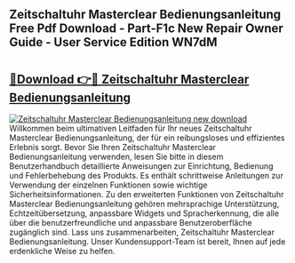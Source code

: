 ## Zeitschaltuhr Masterclear Bedienungsanleitung Free Pdf Download - Part-F1c New Repair Owner Guide - User Service Edition WN7dM

# <h2><a href="http://df4bbv5.blite.top/?on=Zeitschaltuhr+Masterclear+Bedienungsanleitung">🔗Download 👉🔴 Zeitschaltuhr Masterclear Bedienungsanleitung</a></h2>

[![Zeitschaltuhr Masterclear Bedienungsanleitung new download](https://i.imgur.com/lujVjoI.png)](http://df4bbv5.blite.top/?on=Zeitschaltuhr+Masterclear+Bedienungsanleitung)
Willkommen beim ultimativen Leitfaden für Ihr neues Zeitschaltuhr Masterclear Bedienungsanleitung, der für ein reibungsloses und effizientes Erlebnis sorgt. Bevor Sie Ihren Zeitschaltuhr Masterclear Bedienungsanleitung verwenden, lesen Sie bitte in diesem Benutzerhandbuch detaillierte Anweisungen zur Einrichtung, Bedienung und Fehlerbehebung des Produkts. Es enthält schrittweise Anleitungen zur Verwendung der einzelnen Funktionen sowie wichtige Sicherheitsinformationen. Zu den erweiterten Funktionen von Zeitschaltuhr Masterclear Bedienungsanleitung gehören mehrsprachige Unterstützung, Echtzeitübersetzung, anpassbare Widgets und Spracherkennung, die alle über die benutzerfreundliche und anpassbare Benutzeroberfläche zugänglich sind. Lass uns zusammenarbeiten, Zeitschaltuhr Masterclear Bedienungsanleitung. Unser Kundensupport-Team ist bereit, Ihnen auf jede erdenkliche Weise zu helfen.
